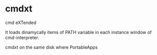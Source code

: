 # cmdxt

cmd eXTended

It loads dinamycally items of PATH variable in each instance window of cmd-interpreter.

cmdxt on the same disk where PortableApps
